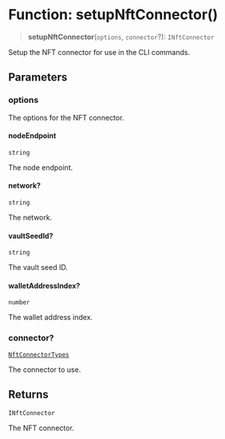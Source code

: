 # Function: setupNftConnector()

> **setupNftConnector**(`options`, `connector`?): `INftConnector`

Setup the NFT connector for use in the CLI commands.

## Parameters

### options

The options for the NFT connector.

#### nodeEndpoint

`string`

The node endpoint.

#### network?

`string`

The network.

#### vaultSeedId?

`string`

The vault seed ID.

#### walletAddressIndex?

`number`

The wallet address index.

### connector?

[`NftConnectorTypes`](../type-aliases/NftConnectorTypes.md)

The connector to use.

## Returns

`INftConnector`

The NFT connector.
